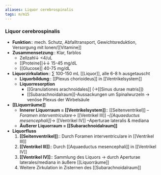 ```yaml
---
aliases: Liquor cerebrospinalis
tags: m/m15
---
```

### Liquor cerebrospinalis
- **Funktion**:: mech. Schutz, Abfalltransport, Gewichtsreduktion, Versorgung mit Ionen/[[Vitamine]]
- **Zusammensetzung**:: Klar, farblos
	- Zellzahl↓ <4/uL
	- [[Proteine]]↓↓ 15-45 mg/dL
	- [[Glucose]] 40-75 mg/dL
- **Liquorzirkulation**:: ∑ 100-150 mL [[Liquor]], alle 6-8 h ausgetauscht
	- **Liquorbildung**:: [[Plexus chorioideus]] in [[Ventrikelsystem]]
	- **Liquorresorption**
		- [[Granulationes arachnoidales]] (→[[Sinus durae matris]])
		- [[Subarachnoidalraum]]-Aussackungen um Spinalwurzeln → venöse Plexus der Wirbelsäule
- **[[Liquorräume]]**
	- **Innerer Liquorraum = [[Ventrikelsystem]]**:: [[Seitenventrikel]] –*Foramen interventriculare*→ [[Ventrikel III]] –*[[Aquaeductus mesencephali]]*→ [[Ventrikel IV]] –Aperturae lateralis & mediana 
	- **Äußerer Liquorraum = [[Subarachnoidalraum]]**
- **Liquorfluss**
	1. **[[Seitenventrikel]]**:: Durch Foramen interventriculare in [[Ventrikel III]]
	2. **[[Ventrikel III]]**:: Durch [[Aquaeductus mesencephali]] in [[Ventrikel IV]]
	3. **[[Ventrikel IV]]**:: Sammlung des Liquors → durch Aperturae laterales/mediana in äußere [[Liquorräume]]
	4. Weitere Zirkulation in Zisternen des [[Subarachnoidalraum]]
